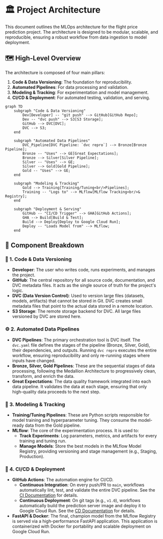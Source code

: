 # 🏛️ Project Architecture

This document outlines the MLOps architecture for the flight price prediction project. The architecture is designed to be modular, scalable, and reproducible, ensuring a robust workflow from data ingestion to model deployment.

## 🗺️ High-Level Overview

The architecture is composed of four main pillars:

1.  **Code & Data Versioning**: The foundation for reproducibility.
2.  **Automated Pipelines**: For data processing and validation.
3.  **Modeling & Tracking**: For experimentation and model management.
4.  **CI/CD & Deployment**: For automated testing, validation, and serving.

```mermaid
graph TD
    subgraph "Code & Data Versioning"
        Dev[Developer] -- "git push" --> GitHub[GitHub Repo];
        Dev -- "dvc push" --> S3[S3 Storage];
        GitHub --> DVC[DVC];
        DVC --> S3;
    end

    subgraph "Automated Data Pipelines"
        DVC_Pipeline[DVC Pipeline: `dvc repro`] --> Bronze[Bronze Pipeline];
        Bronze -- "Uses" --> GE[Great Expectations];
        Bronze --> Silver[Silver Pipeline];
        Silver -- "Uses" --> GE;
        Silver --> Gold[Gold Pipeline];
        Gold -- "Uses" --> GE;
    end

    subgraph "Modeling & Tracking"
        Gold --> Training[Training/Tuning<br/>Pipelines];
        Training -- "Logs to" --> MLflow[MLflow Tracking<br/>& Registry];
    end

    subgraph "Deployment & Serving"
        GitHub -- "CI/CD Trigger" --> GHA[GitHub Actions];
        GHA --> Build[Build & Test];
        Build --> Deploy[Deploy to Google Cloud Run];
        Deploy -- "Loads Model from" --> MLflow;
    end
```

## 🧩 Component Breakdown

### 💾 1. Code & Data Versioning

-   **Developer**: The user who writes code, runs experiments, and manages the project.
-   **GitHub**: The central repository for all source code, documentation, and DVC metadata files. It acts as the single source of truth for the project's logic.
-   **DVC (Data Version Control)**: Used to version large files (datasets, models, artifacts) that cannot be stored in Git. DVC creates small metadata files that point to the actual data stored in a remote location.
-   **S3 Storage**: The remote storage backend for DVC. All large files versioned by DVC are stored here.

### ⚙️ 2. Automated Data Pipelines

-   **DVC Pipelines**: The primary orchestration tool is DVC itself. The `dvc.yaml` file defines the stages of the pipeline (Bronze, Silver, Gold), their dependencies, and outputs. Running `dvc repro` executes the entire workflow, ensuring reproducibility and only re-running stages where inputs have changed.
-   **Bronze, Silver, Gold Pipelines**: These are the sequential stages of data processing, following the Medallion Architecture to progressively clean, transform, and enrich the data.
-   **Great Expectations**: The data quality framework integrated into each data pipeline. It validates the data at each stage, ensuring that only high-quality data proceeds to the next step.

### 🎯 3. Modeling & Tracking

-   **Training/Tuning Pipelines**: These are Python scripts responsible for model training and hyperparameter tuning. They consume the model-ready data from the Gold pipeline.
-   **MLflow**: The core of the experimentation process. It is used to:
    -   **Track Experiments**: Log parameters, metrics, and artifacts for every training and tuning run.
    -   **Manage Models**: Store the best models in the MLflow Model Registry, providing versioning and stage management (e.g., Staging, Production).

### 🚀 4. CI/CD & Deployment

-   **GitHub Actions**: The automation engine for CI/CD.
    -   **Continuous Integration**: On every push/PR to `main`, workflows automatically lint, test, and validate the entire DVC pipeline. See the [CI Documentation](ci.md) for details.
    -   **Continuous Deployment**: On git tags (e.g., `v1.0`), workflows automatically build the prediction server image and deploy it to Google Cloud Run. See the [CD Documentation](cd.md) for details.
-   **FastAPI & Docker**: The final, champion model from the MLflow Registry is served via a high-performance FastAPI application. This application is containerized with Docker for portability and scalable deployment on Google Cloud Run.